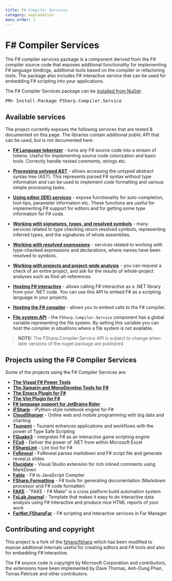 ```yaml
---
title: F# Compiler Services
category: explanation
menu_order: 1
---
```


F# Compiler Services
====================

The F# compiler services package is a component derived from the F# compiler source code that
exposes additional functionality for implementing F# language bindings, additional
tools based on the compiler or refactoring tools. The package also includes F#
interactive service that can be used for embedding F# scripting into your applications.

<div class="row">
  <div class="span1"></div>
  <div class="span6">
    <div class="well well-small" id="nuget">
      The F# Compiler Services package can be <a href="https://nuget.org/packages/FSharp.Compiler.Service">installed from NuGet</a>:
      <pre>PM> Install-Package FSharp.Compiler.Service</pre>
    </div>
  </div>
  <div class="span1"></div>
</div>

Available services
------------------

The project currently exposes the following services that are tested & documented on this page.
The libraries contain additional public API that can be used, but is not documented here.

* [**F# Language tokenizer**](tokenizer.html) - turns any F# source code into a stream of tokens.
  Useful for implementing source code colorization and basic tools. Correctly handle nested
  comments, strings etc.

* [**Processing untyped AST**](untypedtree.html) - allows accessing the untyped abstract syntax tree (AST).
  This represents parsed F# syntax without type information and can be used to implement code formatting
  and various simple processing tasks.

* [**Using editor (IDE) services**](editor.html) - expose functionality for auto-completion, tool-tips,
  parameter information etc. These functions are useful for implementing F# support for editors
  and for getting some type information for F# code.

* [**Working with signatures, types, and resolved symbols**](symbols.html) - many services related to type checking
  return resolved symbols, representing inferred types, and the signatures of whole assemblies.

* [**Working with resolved expressions**](typedtree.html) - services related to working with
  type-checked expressions and declarations, where names have been resolved to symbols.

* [**Working with projects and project-wide analysis**](project.html) - you can request a check of
  an entire project, and ask for the results of whole-project analyses such as find-all-references.

* [**Hosting F# interactive**](interactive.html) - allows calling F# interactive as a .NET library
  from your .NET code. You can use this API to embed F# as a scripting language in your projects.

* [**Hosting the F# compiler**](compiler.html) - allows you to embed calls to the F# compiler.

* [**File system API**](filesystem.html) - the `FSharp.Compiler.Service` component has a global variable
  representing the file system. By setting this variable you can host the compiler in situations where a file system
  is not available.

> **NOTE:** The FSharp.Compiler.Service API is subject to change when later versions of the nuget package are published

Projects using the F# Compiler Services
------------------

Some of the projects using the F# Compiler Services are:

* [**The Visual F# Power Tools**](https://fsprojects.github.io/VisualFSharpPowerTools/)
* [**The Xamarin and MonoDevelop Tools for F#**](https://github.com/mono/monodevelop/tree/master/main/external/fsharpbinding)
* [**The Emacs Plugin for F#**](https://github.com/fsharp/emacs-fsharp-mode)
* [**The Vim Plugin for F#**](https://github.com/fsharp/vim-fsharp)
* [**F# language support for JetBrains Rider**](https://github.com/JetBrains/fsharp-support/)
* [**iFSharp**](https://github.com/BayardRock/IfSharp)  - iPython-style notebook engine for F#
* [**CloudSharper**](https://cloudsharper.com/) - Online web and mobile programming with big data and charting
* [**Tsunami**](http://tsunami.io) - Tsunami enhances applications and workflows with the power of Type Safe Scripting
* [**FQuake3**](https://github.com/TIHan/FQuake3/)  - integrates F# as an interactive game scripting engine
* [**FCell**](http://fcell.io) - Deliver the power of .NET from within Microsoft Excel
* [**FSharpLint**](https://fsprojects.github.io/FSharpLint/) - Lint tool for F#
* [**FsReveal**](https://fsprojects.github.io/FsReveal/) - FsReveal parses markdown and F# script file and generate reveal.js slides
* [**Elucidate**](https://github.com/rookboom/Elucidate) - Visual Studio extension for rich inlined comments using MarkDown
* [**Fable**](https://fable-compiler.github.io/) - F# to JavaScript Compiler
* [**FSharp.Formatting**](http://tpetricek.github.io/FSharp.Formatting/) - F# tools for generating documentation (Markdown processor and F# code formatter)
* [**FAKE**](https://fsharp.github.io/FAKE/) - "FAKE - F# Make" is a cross platform build automation system
* [**FsLab Journal**](https://visualstudiogallery.msdn.microsoft.com/45373b36-2a4c-4b6a-b427-93c7a8effddb) - Template that makes it easy to do interactive data analysis using F# Interactive and produce nice HTML reports of your work
* [**FarNet.FSharpFar**](https://github.com/nightroman/FarNet/tree/master/FSharpFar) - F# scripting and interactive services in Far Manager

Contributing and copyright
--------------------------

This project is a fork of the [fsharp/fsharp](https://github.com/fsharp/fsharp) which has been
modified to expose additional internals useful for creating editors and F# tools and also for
embedding F# interactive.

The F# source code is copyright by Microsoft Corporation and contributors, the extensions have been
implemented by Dave Thomas, Anh-Dung Phan, Tomas Petricek and other contributors.
